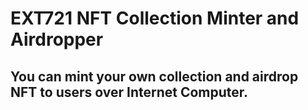# EXT721 NFT Collection Minter and Airdropper

## You can mint your own collection and airdrop NFT to users over Internet Computer.